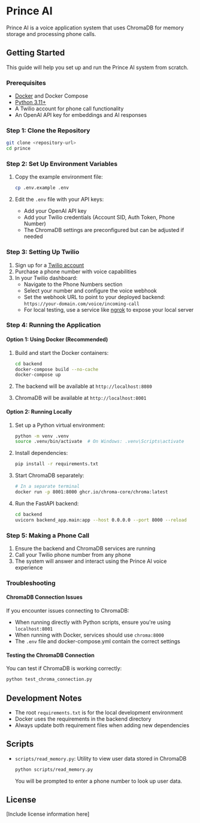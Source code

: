 # Prince AI

Prince AI is a voice application system that uses ChromaDB for memory storage and processing phone calls.

## Getting Started

This guide will help you set up and run the Prince AI system from scratch.

### Prerequisites

- [Docker](https://www.docker.com/get-started) and Docker Compose
- [Python 3.11+](https://www.python.org/downloads/)
- A Twilio account for phone call functionality
- An OpenAI API key for embeddings and AI responses

### Step 1: Clone the Repository

```bash
git clone <repository-url>
cd prince
```

### Step 2: Set Up Environment Variables

1. Copy the example environment file:
   ```bash
   cp .env.example .env
   ```

2. Edit the `.env` file with your API keys:
   - Add your OpenAI API key
   - Add your Twilio credentials (Account SID, Auth Token, Phone Number)
   - The ChromaDB settings are preconfigured but can be adjusted if needed

### Step 3: Setting Up Twilio

1. Sign up for a [Twilio account](https://www.twilio.com/try-twilio)
2. Purchase a phone number with voice capabilities
3. In your Twilio dashboard:
   - Navigate to the Phone Numbers section
   - Select your number and configure the voice webhook
   - Set the webhook URL to point to your deployed backend: `https://your-domain.com/voice/incoming-call`
   - For local testing, use a service like [ngrok](https://ngrok.com/) to expose your local server

### Step 4: Running the Application

#### Option 1: Using Docker (Recommended)

1. Build and start the Docker containers:
   ```bash
   cd backend
   docker-compose build --no-cache
   docker-compose up
   ```

2. The backend will be available at `http://localhost:8080`
3. ChromaDB will be available at `http://localhost:8001`

#### Option 2: Running Locally

1. Set up a Python virtual environment:
   ```bash
   python -m venv .venv
   source .venv/bin/activate  # On Windows: .venv\Scripts\activate
   ```

2. Install dependencies:
   ```bash
   pip install -r requirements.txt
   ```

3. Start ChromaDB separately:
   ```bash
   # In a separate terminal
   docker run -p 8001:8000 ghcr.io/chroma-core/chroma:latest
   ```

4. Run the FastAPI backend:
   ```bash
   cd backend
   uvicorn backend_app.main:app --host 0.0.0.0 --port 8000 --reload
   ```

### Step 5: Making a Phone Call

1. Ensure the backend and ChromaDB services are running
2. Call your Twilio phone number from any phone
3. The system will answer and interact using the Prince AI voice experience

### Troubleshooting

#### ChromaDB Connection Issues

If you encounter issues connecting to ChromaDB:

- When running directly with Python scripts, ensure you're using `localhost:8001`
- When running with Docker, services should use `chroma:8000`
- The `.env` file and docker-compose.yml contain the correct settings

#### Testing the ChromaDB Connection

You can test if ChromaDB is working correctly:

```bash
python test_chroma_connection.py
```

## Development Notes

- The root `requirements.txt` is for the local development environment
- Docker uses the requirements in the backend directory
- Always update both requirement files when adding new dependencies

## Scripts

- `scripts/read_memory.py`: Utility to view user data stored in ChromaDB
  ```bash
  python scripts/read_memory.py
  ```
  You will be prompted to enter a phone number to look up user data.

## License

[Include license information here]
